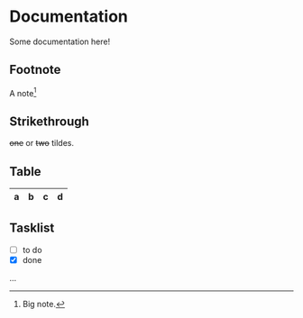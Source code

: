 # Documentation

Some documentation here!

## Footnote

A note[^1]

[^1]: Big note.

## Strikethrough

~~one~~ or ~~two~~ tildes.

## Table

| a | b  |  c |  d  |
| - | :- | -: | :-: |

## Tasklist

*   [ ] to do
*   [x] done

…

[1]: https://npm.im/some-package

[2]: #install

[3]: #usage

[5]: #related

[6]: #contributing-and-support

[7]: #contributors

[8]: https://npm.im/remark

[1st-half-idiom]: https://meme-link-1

[2nd-half-idiom]: https://meme-link-2

[a-link]: https://a-link

[z-link]: https://z-link

